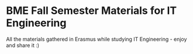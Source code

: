 # BME Fall Semester Materials for IT Engineering
All the materials gathered in Erasmus while studying IT Engineering - enjoy and share it :)
